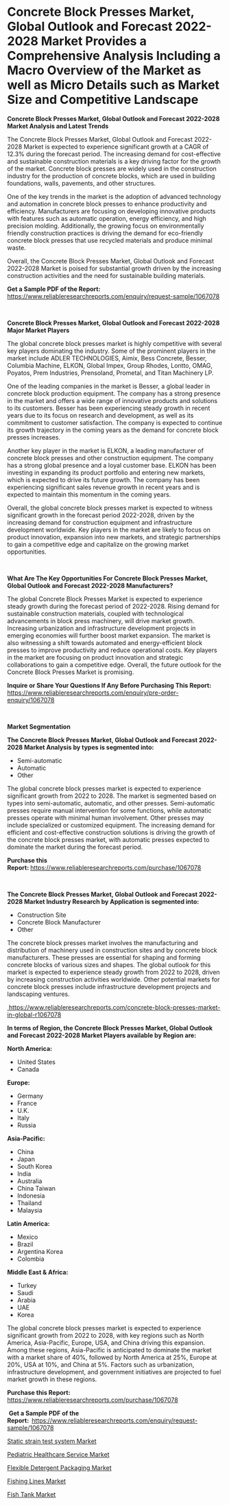 <p><h1>Concrete Block Presses Market, Global Outlook and Forecast 2022-2028 Market Provides a Comprehensive Analysis Including a Macro Overview of the Market as well as Micro Details such as Market Size and Competitive Landscape</h1></p><p><strong>Concrete Block Presses Market, Global Outlook and Forecast 2022-2028 Market Analysis and Latest Trends</strong></p>
<p><p>The Concrete Block Presses Market, Global Outlook and Forecast 2022-2028 Market is expected to experience significant growth at a CAGR of 12.3% during the forecast period. The increasing demand for cost-effective and sustainable construction materials is a key driving factor for the growth of the market. Concrete block presses are widely used in the construction industry for the production of concrete blocks, which are used in building foundations, walls, pavements, and other structures.</p><p>One of the key trends in the market is the adoption of advanced technology and automation in concrete block presses to enhance productivity and efficiency. Manufacturers are focusing on developing innovative products with features such as automatic operation, energy efficiency, and high precision molding. Additionally, the growing focus on environmentally friendly construction practices is driving the demand for eco-friendly concrete block presses that use recycled materials and produce minimal waste.</p><p>Overall, the Concrete Block Presses Market, Global Outlook and Forecast 2022-2028 Market is poised for substantial growth driven by the increasing construction activities and the need for sustainable building materials.</p></p>
<p><strong>Get a Sample PDF of the Report:&nbsp;</strong> <a href="https://www.reliableresearchreports.com/enquiry/request-sample/1067078">https://www.reliableresearchreports.com/enquiry/request-sample/1067078</a></p>
<p>&nbsp;</p>
<p><strong>Concrete Block Presses Market, Global Outlook and Forecast 2022-2028 Major Market Players</strong></p>
<p><p>The global concrete block presses market is highly competitive with several key players dominating the industry. Some of the prominent players in the market include ADLER TECHNOLOGIES, Aimix, Bess Concrete, Besser, Columbia Machine, ELKON, Global Impex, Group Rhodes, Lontto, OMAG, Poyatos, Prem Industries, Prensoland, Prometal, and Titan Machinery LP.</p><p>One of the leading companies in the market is Besser, a global leader in concrete block production equipment. The company has a strong presence in the market and offers a wide range of innovative products and solutions to its customers. Besser has been experiencing steady growth in recent years due to its focus on research and development, as well as its commitment to customer satisfaction. The company is expected to continue its growth trajectory in the coming years as the demand for concrete block presses increases.</p><p>Another key player in the market is ELKON, a leading manufacturer of concrete block presses and other construction equipment. The company has a strong global presence and a loyal customer base. ELKON has been investing in expanding its product portfolio and entering new markets, which is expected to drive its future growth. The company has been experiencing significant sales revenue growth in recent years and is expected to maintain this momentum in the coming years.</p><p>Overall, the global concrete block presses market is expected to witness significant growth in the forecast period 2022-2028, driven by the increasing demand for construction equipment and infrastructure development worldwide. Key players in the market are likely to focus on product innovation, expansion into new markets, and strategic partnerships to gain a competitive edge and capitalize on the growing market opportunities.</p></p>
<p>&nbsp;</p>
<p><strong>What Are The Key Opportunities For Concrete Block Presses Market, Global Outlook and Forecast 2022-2028 Manufacturers?</strong></p>
<p><p>The global Concrete Block Presses Market is expected to experience steady growth during the forecast period of 2022-2028. Rising demand for sustainable construction materials, coupled with technological advancements in block press machinery, will drive market growth. Increasing urbanization and infrastructure development projects in emerging economies will further boost market expansion. The market is also witnessing a shift towards automated and energy-efficient block presses to improve productivity and reduce operational costs. Key players in the market are focusing on product innovation and strategic collaborations to gain a competitive edge. Overall, the future outlook for the Concrete Block Presses Market is promising.</p></p>
<p><strong>Inquire or Share Your Questions If Any Before Purchasing This Report:</strong> <a href="https://www.reliableresearchreports.com/enquiry/pre-order-enquiry/1067078">https://www.reliableresearchreports.com/enquiry/pre-order-enquiry/1067078</a></p>
<p>&nbsp;</p>
<p><strong>Market Segmentation</strong></p>
<p><strong>The Concrete Block Presses Market, Global Outlook and Forecast 2022-2028 Market Analysis by types is segmented into:</strong></p>
<p><ul><li>Semi-automatic</li><li>Automatic</li><li>Other</li></ul></p>
<p><p>The global concrete block presses market is expected to experience significant growth from 2022 to 2028. The market is segmented based on types into semi-automatic, automatic, and other presses. Semi-automatic presses require manual intervention for some functions, while automatic presses operate with minimal human involvement. Other presses may include specialized or customized equipment. The increasing demand for efficient and cost-effective construction solutions is driving the growth of the concrete block presses market, with automatic presses expected to dominate the market during the forecast period.</p></p>
<p><strong>Purchase this Report:&nbsp;</strong><a href="https://www.reliableresearchreports.com/purchase/1067078">https://www.reliableresearchreports.com/purchase/1067078</a></p>
<p>&nbsp;</p>
<p><strong>The Concrete Block Presses Market, Global Outlook and Forecast 2022-2028 Market Industry Research by Application is segmented into:</strong></p>
<p><ul><li>Construction Site</li><li>Concrete Block Manufacturer</li><li>Other</li></ul></p>
<p><p>The concrete block presses market involves the manufacturing and distribution of machinery used in construction sites and by concrete block manufacturers. These presses are essential for shaping and forming concrete blocks of various sizes and shapes. The global outlook for this market is expected to experience steady growth from 2022 to 2028, driven by increasing construction activities worldwide. Other potential markets for concrete block presses include infrastructure development projects and landscaping ventures.</p></p>
<p><a href="https://www.reliableresearchreports.com/concrete-block-presses-market-in-global-r1067078">&nbsp;https://www.reliableresearchreports.com/concrete-block-presses-market-in-global-r1067078</a></p>
<p><strong>In terms of Region, the Concrete Block Presses Market, Global Outlook and Forecast 2022-2028 Market Players available by Region are:</strong></p>
<p>
    <p> <strong> North America: </strong>
        <ul>
            <li>United States</li>
            <li>Canada</li>
        </ul>
        </p> 
    <p> <strong> Europe: </strong>
        <ul>
            <li>Germany</li>
            <li>France</li>
            <li>U.K.</li>
            <li>Italy</li>
            <li>Russia</li>
        </ul>
        </p> 
    <p> <strong> Asia-Pacific: </strong>
        <ul>
            <li>China</li>
            <li>Japan</li>
            <li>South Korea</li>
            <li>India</li>
            <li>Australia</li>
            <li>China Taiwan</li>
            <li>Indonesia</li>
            <li>Thailand</li>
            <li>Malaysia</li>
        </ul>
        </p> 
    <p> <strong> Latin America: </strong>
        <ul>
            <li>Mexico</li>
            <li>Brazil</li>
            <li>Argentina Korea</li>
            <li>Colombia</li>
        </ul>
        </p> 
    <p> <strong> Middle East & Africa: </strong>
        <ul>
            <li>Turkey</li>
            <li>Saudi</li>
            <li>Arabia</li>
            <li>UAE</li>
            <li>Korea</li>
        </ul>
    </p>
    </p>
<p><p>The global concrete block presses market is expected to experience significant growth from 2022 to 2028, with key regions such as North America, Asia-Pacific, Europe, USA, and China driving this expansion. Among these regions, Asia-Pacific is anticipated to dominate the market with a market share of 40%, followed by North America at 25%, Europe at 20%, USA at 10%, and China at 5%. Factors such as urbanization, infrastructure development, and government initiatives are projected to fuel market growth in these regions.</p></p>
<p><strong>Purchase this Report: </strong><a href="https://www.reliableresearchreports.com/purchase/1067078">https://www.reliableresearchreports.com/purchase/1067078</a></p>
<p>&nbsp;<strong>Get a Sample PDF of the Report:&nbsp;&nbsp;</strong><a href="https://www.reliableresearchreports.com/enquiry/request-sample/1067078">https://www.reliableresearchreports.com/enquiry/request-sample/1067078</a></p>
<p><strong></strong></p>
<p><p><a href="https://medium.com/@addiehirthe44/static-strain-test-system-market-size-growth-and-industry-analysis-by-market-segmentation-and-a5bfee2dc859">Static strain test system Market</a></p><p><a href="https://www.linkedin.com/pulse/analyzing-pediatric-healthcare-service-market-dynamics-growth-7wrke">Pediatric Healthcare Service Market</a></p><p><a href="https://www.linkedin.com/pulse/global-flexible-detergent-packaging-market-projected-kngae">Flexible Detergent Packaging Market</a></p><p><a href="https://github.com/staberhelen84/Market-Research-Report-List-1/blob/main/fishing-lines-market.md">Fishing Lines Market</a></p><p><a href="https://github.com/ValentineMike02/Market-Research-Report-List-1/blob/main/fish-tank-market.md">Fish Tank Market</a></p></p>